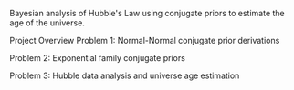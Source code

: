 Bayesian analysis of Hubble's Law using conjugate priors to estimate the age of the universe.

Project Overview
​Problem 1: Normal-Normal conjugate prior derivations

​Problem 2: Exponential family conjugate priors

​Problem 3: Hubble data analysis and universe age estimation
